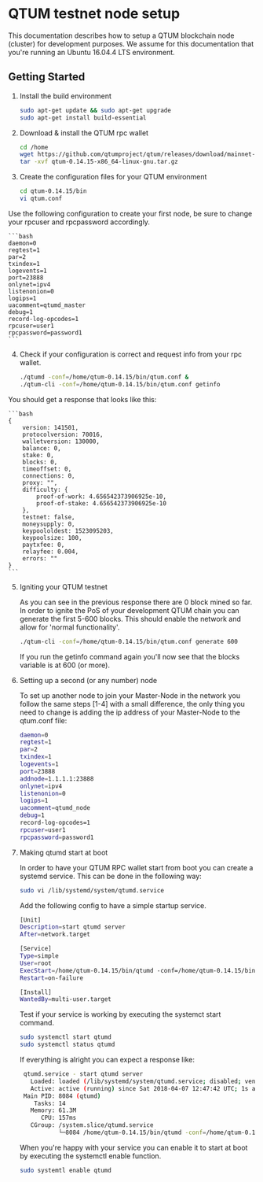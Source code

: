# QTUM testnet node setup

This documentation describes how to setup a QTUM blockchain node (cluster) for development purposes. We assume for this documentation that you're running an Ubuntu 16.04.4 LTS environment.


## Getting Started

1. Install the build environment  

    ```bash
	sudo apt-get update && sudo apt-get upgrade
	sudo apt-get install build-essential
    ```  
2. Download & install the QTUM rpc wallet

    ```bash
	cd /home
	wget https://github.com/qtumproject/qtum/releases/download/mainnet-ignition-v0.14.15/qtum-0.14.15-x86_64-linux-gnu.tar.gz
	tar -xvf qtum-0.14.15-x86_64-linux-gnu.tar.gz
    ```  
3. Create the configuration files for your QTUM environment

    ```bash
    cd qtum-0.14.15/bin
	vi qtum.conf
    ```  

Use the following configuration to create your first node, be sure to change your rpcuser and rpcpassword accordingly.

    ```bash  
	daemon=0
	regtest=1
	par=2
	txindex=1
	logevents=1
	port=23888
	onlynet=ipv4
	listenonion=0
	logips=1
	uacomment=qtumd_master
	debug=1
	record-log-opcodes=1
	rpcuser=user1 
	rpcpassword=password1
    ```

4. Check if your configuration is correct and request info from your rpc wallet.

    ```bash
    ./qtumd -conf=/home/qtum-0.14.15/bin/qtum.conf &
    ./qtum-cli -conf=/home/qtum-0.14.15/bin/qtum.conf getinfo
    ```

You should get a response that looks like this:

    ```bash
	{
		version: 141501,
		protocolversion: 70016,
		walletversion: 130000,
		balance: 0,
		stake: 0,
		blocks: 0,
		timeoffset: 0,
		connections: 0,
		proxy: "",
		difficulty: {
			proof-of-work: 4.656542373906925e-10,
			proof-of-stake: 4.656542373906925e-10
		},
		testnet: false,
		moneysupply: 0,
		keypoololdest: 1523095203,
		keypoolsize: 100,
		paytxfee: 0,
		relayfee: 0.004,
		errors: ""
	}
    ```

5. Igniting your QTUM testnet

	As you can see in the previous response there are 0 block mined so far. In order to ignite the PoS of your development QTUM chain you can generate the first 5-600 blocks. This should enable the network and allow for 'normal functionality'.

    ```bash
	./qtum-cli -conf=/home/qtum-0.14.15/bin/qtum.conf generate 600
    ```

    If you run the getinfo command again you'll now see that the blocks variable is at 600 (or more).

6. Setting up a second (or any number) node

	To set up another node to join your Master-Node in the network you follow the same steps [1-4] with a small difference, the only thing you need to change is adding the ip address of your Master-Node to the qtum.conf file:

    ```bash
	daemon=0
	regtest=1
	par=2
	txindex=1
	logevents=1
	port=23888
	addnode=1.1.1.1:23888
	onlynet=ipv4
	listenonion=0
	logips=1
	uacomment=qtumd_node
	debug=1
	record-log-opcodes=1
	rpcuser=user1 
	rpcpassword=password1
    ```

7. Making qtumd start at boot

	In order to have your QTUM RPC wallet start from boot you can create a systemd service. This can be done in the following way:

    ```bash
	sudo vi /lib/systemd/system/qtumd.service
	```

	Add the following config to have a simple startup service.

    ```bash
	[Unit]
	Description=start qtumd server
	After=network.target

	[Service]
	Type=simple
	User=root
	ExecStart=/home/qtum-0.14.15/bin/qtumd -conf=/home/qtum-0.14.15/bin/qtum.conf
	Restart=on-failure

	[Install]
	WantedBy=multi-user.target
	```

	Test if your service is working by executing the systemct start command.

    ```bash
    sudo systemctl start qtumd
	sudo systemctl status qtumd 
	```

	If everything is alright you can expect a response like:

    ```bash
	 qtumd.service - start qtumd server
	   Loaded: loaded (/lib/systemd/system/qtumd.service; disabled; vendor preset: enabled)
	   Active: active (running) since Sat 2018-04-07 12:47:42 UTC; 1s ago
	 Main PID: 8084 (qtumd)
	    Tasks: 14
	   Memory: 61.3M
	      CPU: 157ms
	   CGroup: /system.slice/qtumd.service
	           └─8084 /home/qtum-0.14.15/bin/qtumd -conf=/home/qtum-0.14.15/bin/qtum.conf
	```

	When you're happy with your service you can enable it to start at boot by executing the systemctl enable function.

    ```bash
	sudo systemtl enable qtumd
	```
